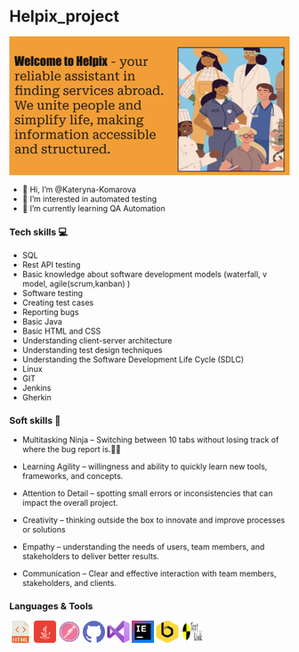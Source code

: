 # Helpix_project

![Header](https://github.com/Kateryna-Komarova/Helpix_project/blob/main/image/Screenshot%202025-02-19%20at%2018.53.56.png)

- 👋 Hi, I’m @Kateryna-Komarova
- 👀 I’m interested in automated testing
- 🌱 I’m currently learning QA Automation

### Tech skills 💻

* SQL
* Rest API testing
* Basic knowledge about software development models (waterfall, v model, agile(scrum,kanban) )
* Software testing
* Creating test cases
* Reporting bugs
* Basic Java
* Basic HTML and CSS
* Understanding client-server architecture
* Understanding test design techniques
* Understanding the Software Development Life Cycle (SDLC)
* Linux
* GIT
* Jenkins
* Gherkin


### Soft skills 🌱

* Multitasking Ninja – Switching between 10 tabs without losing track of where the bug report is.🥷🏻

* Learning Agility – willingness and ability to quickly learn new tools, frameworks, and concepts.
* Attention to Detail – spotting small errors or inconsistencies that can impact the overall project.
* Creativity – thinking outside the box to innovate and improve processes or solutions
* Empathy – understanding the needs of users, team members, and stakeholders to deliver better results.
* Communication – Clear and effective interaction with team members, stakeholders, and clients.

### Languages & Tools

<div>
<img src= https://github.com/Kateryna-Komarova/Kateryna-Komarova/blob/main/MyIcons/free-icon-html-136528.png width="40" height="40" />
<img src= https://github.com/Kateryna-Komarova/Kateryna-Komarova/blob/main/MyIcons/free-icon-java-3291669.png width="40" height="40" />

<img src= https://github.com/Kateryna-Komarova/Kateryna-Komarova/blob/main/MyIcons/icons8-postman-api-128.png width="40" height="40" />

<img src= https://github.com/Kateryna-Komarova/Kateryna-Komarova/blob/main/MyIcons/free-icon-github-733553.png width="40" height="40" />

<img src= https://github.com/Kateryna-Komarova/Kateryna-Komarova/blob/main/MyIcons/free-icon-visual-basic-5968389.png width="40" height="40" />

<img src= https://github.com/Kateryna-Komarova/Kateryna-Komarova/blob/main/MyIcons/IntelliJ_IDEA_Edu_Icon.svg width="40" height="40" />

<img src= https://github.com/Kateryna-Komarova/Kateryna-Komarova/blob/main/MyIcons/bekeeper.png width="40" height="40" />
<img src= https://github.com/Kateryna-Komarova/Kateryna-Komarova/blob/main/MyIcons/idCWC37RrG_1736264936424.png width="40" height="40" />
 </div>

<!---
Kateryna-Komarova/Kateryna-Komarova is a ✨ special ✨ repository because its `README.md` (this file) appears on your GitHub profile.
You can click the Preview link to take a look at your changes.
--->